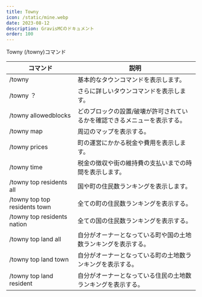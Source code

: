 ```yaml
---
title: Towny
icon: /static/mine.webp
date: 2023-08-12
description: GravisMCのドキュメント
order: 100
---
```

Towny (/towny)コマンド

コマンド | 説明
---    | ---
/towny | 基本的なタウンコマンドを表示します。
/towny ？| さらに詳しいタウンコマンドを表示します。
/towny allowedblocks | どのブロックの設置/破壊が許可されているかを確認できるメニューを表示する。
/towny map| 周辺のマップを表示する。
/towny prices | 町の運営にかかる税金や費用を表示します。
/towny time | 税金の徴収や街の維持費の支払いまでの時間を表示します。
/towny top residents all | 国や町の住民数ランキングを表示します。
/towny top top residents town | 全ての町の住民数ランキングを表示する。
/towny top residents nation | 全ての国の住民数ランキングを表示する。
/towny top land all | 自分がオーナーとなっている町や国の土地数ランキングを表示する。
/towny top land town | 自分がオーナーとなっている町の土地数ランキングを表示する。
/towny top land resident | 自分がオーナーとなっている住民の土地数ランキングを表示する。

